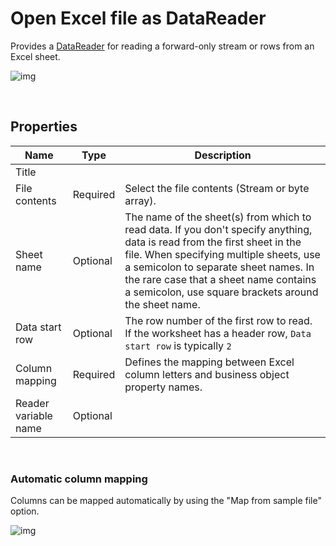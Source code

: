 # Open Excel file as DataReader

Provides a [DataReader](https://learn.microsoft.com/en-us/dotnet/api/system.data.idatareader) for reading a forward-only stream or rows from an Excel sheet.

![img](https://profitbasedocs.blob.core.windows.net/flowimages/getDataReaderEx.png)

<br/>

## Properties

| Name                 | Type     | Description                                                                                                   |
| -------------------- | -------- | ------------------------------------------------------------------------------------------------------------- |
| Title                |  |                                                                                                               |
| File contents        | Required | Select the file contents (Stream or byte array).                                                              |
| Sheet name           | Optional | The name of the sheet(s) from which to read data. If you don't specify anything, data is read from the first sheet in the file. When specifying multiple sheets, use a semicolon to separate sheet names. In the rare case that a sheet name contains a semicolon, use square brackets around the sheet name.       |
| Data start row       | Optional | The row number of the first row to read. If the worksheet has a header row, `Data start row` is typically `2` |
| Column mapping       | Required | Defines the mapping between Excel column letters and business object property names.                          |
| Reader variable name | Optional |                                                                                                               |

<br/>

### Automatic column mapping

Columns can be mapped automatically by using the "Map from sample file" option.

![img](https://profitbasedocs.blob.core.windows.net/flowimages/getDataReaderEx2.png)
